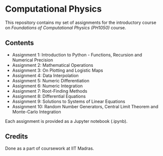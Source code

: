 # Computational Physics

This repository contains my set of assignments for the introductory course on  *Foundations of Computational Physics (PH1050)* course.

## Contents

- Assignment 1: Introduction to Python - Functions, Recursion and Numerical Precision
- Assignment 2: Mathematical Operations
- Assignment 3: On Plotting and Logistic Maps
- Assignment 4: Data Interpolation
- Assignment 5: Numeric Differentiation
- Assignment 6: Numeric Integration
- Assignment 7: Root-Finding Methods
- Assignment 8: Differential Equations
- Assignment 9: Solutions to Systems of Linear Equations
- Assignment 10: Random Number Generators, Central Limit Theorem and Monte-Carlo Integration


Each assignment is provided as a Jupyter notebook (.ipynb).


## Credits

Done as a part of coursework at IIT Madras.


